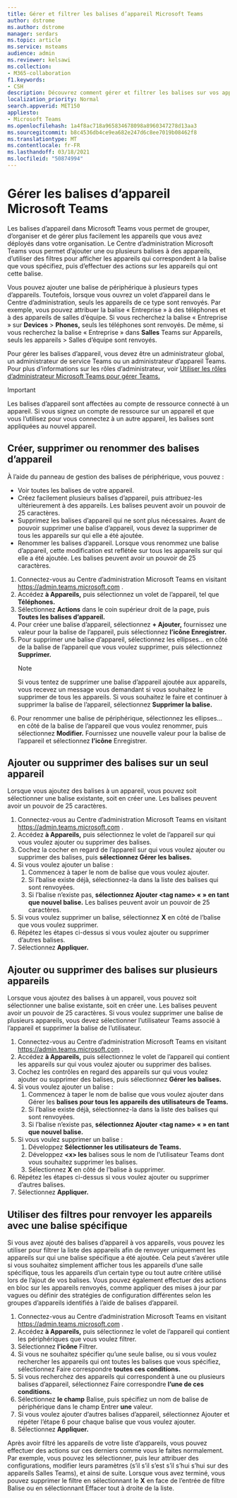 ```yaml
---
title: Gérer et filtrer les balises d’appareil Microsoft Teams
author: dstrome
ms.author: dstrome
manager: serdars
ms.topic: article
ms.service: msteams
audience: admin
ms.reviewer: kelsawi
ms.collection:
- M365-collaboration
f1.keywords:
- CSH
description: Découvrez comment gérer et filtrer les balises sur vos appareils Microsoft Teams.
localization_priority: Normal
search.appverid: MET150
appliesto:
- Microsoft Teams
ms.openlocfilehash: 1a4f8ac718a965834678098a8960347278d13aa3
ms.sourcegitcommit: b8c4536db4ce9ea682e247d6c8ee7019b08462f8
ms.translationtype: MT
ms.contentlocale: fr-FR
ms.lasthandoff: 03/18/2021
ms.locfileid: "50874994"
---
```

# <a name="manage-microsoft-teams-device-tags"></a>Gérer les balises d’appareil Microsoft Teams

Les balises d’appareil dans Microsoft Teams vous permet de grouper, d’organiser et de gérer plus facilement les appareils que vous avez déployés dans votre organisation. Le Centre d’administration Microsoft Teams vous permet d’ajouter une ou plusieurs balises à des appareils, d’utiliser des filtres pour afficher les appareils qui correspondent à la balise que vous spécifiez, puis d’effectuer des actions sur les appareils qui ont cette balise.

Vous pouvez ajouter une balise de périphérique à plusieurs types d’appareils. Toutefois, lorsque vous ouvrez un volet d’appareil dans le Centre d’administration, seuls les appareils de ce type sont renvoyés. Par exemple, vous pouvez attribuer la balise « Entreprise » à des téléphones et à des appareils de salles d’équipe. Si vous recherchez la balise « Entreprise » sur **Devices**  >  **Phones,** seuls les téléphones sont renvoyés. De même, si vous recherchez la balise « Entreprise » dans **Salles** Teams sur Appareils, seuls les appareils  >  Salles d’équipe sont renvoyés.

Pour gérer les balises d’appareil, vous devez être un administrateur global, un administrateur de service Teams ou un administrateur d’appareil Teams. Pour plus d’informations sur les rôles d’administrateur, voir [Utiliser les rôles d’administrateur Microsoft Teams pour gérer Teams.](../using-admin-roles.md)

> [!IMPORTANT]
> Les balises d’appareil sont affectées au compte de ressource connecté à un appareil. Si vous signez un compte de ressource sur un appareil et que vous l’utilisez pour vous connectez à un autre appareil, les balises sont appliquées au nouvel appareil.

## <a name="create-remove-or-rename-device-tags"></a>Créer, supprimer ou renommer des balises d’appareil

À l’aide du panneau de gestion des balises de périphérique, vous pouvez :

- Voir toutes les balises de votre appareil.
- Créez facilement plusieurs balises d’appareil, puis attribuez-les ultérieurement à des appareils. Les balises peuvent avoir un pouvoir de 25 caractères.
- Supprimez les balises d’appareil qui ne sont plus nécessaires. Avant de pouvoir supprimer une balise d’appareil, vous devez la supprimer de tous les appareils sur qui elle a été ajoutée.
- Renommer les balises d’appareil. Lorsque vous renommez une balise d’appareil, cette modification est reflétée sur tous les appareils sur qui elle a été ajoutée. Les balises peuvent avoir un pouvoir de 25 caractères.

1. Connectez-vous au Centre d’administration Microsoft Teams en visitant https://admin.teams.microsoft.com .
2. Accédez **à Appareils,** puis sélectionnez un volet de l’appareil, tel que **Téléphones.**
3. Sélectionnez **Actions** dans le coin supérieur droit de la page, puis **Toutes les balises d’appareil.**
4. Pour créer une balise d’appareil, sélectionnez **+ Ajouter,** fournissez une valeur pour la balise de l’appareil, puis sélectionnez **l’icône Enregistrer.**
5. Pour supprimer une balise d’appareil, sélectionnez les ellipses... en côté de la balise de l’appareil que vous voulez supprimer, puis sélectionnez **Supprimer.** 
    > [!NOTE]
    > Si vous tentez de supprimer une balise d’appareil ajoutée aux appareils, vous recevez un message vous demandant si vous souhaitez le supprimer de tous les appareils. Si vous souhaitez le faire et continuer à supprimer la balise de l’appareil, sélectionnez **Supprimer la balise.**
6. Pour renommer une balise de périphérique, sélectionnez les ellipses... en côté de la balise de l’appareil que vous voulez renommer, puis sélectionnez **Modifier.**  Fournissez une nouvelle valeur pour la balise de l’appareil et sélectionnez **l’icône** Enregistrer.

## <a name="add-or-remove-tags-on-a-single-device"></a>Ajouter ou supprimer des balises sur un seul appareil

Lorsque vous ajoutez des balises à un appareil, vous pouvez soit sélectionner une balise existante, soit en créer une. Les balises peuvent avoir un pouvoir de 25 caractères.

1. Connectez-vous au Centre d’administration Microsoft Teams en visitant https://admin.teams.microsoft.com .
2. Accédez **à Appareils,** puis sélectionnez le volet de l’appareil sur qui vous voulez ajouter ou supprimer des balises.
3. Cochez la cocher en regard de l’appareil sur qui vous voulez ajouter ou supprimer des balises, puis **sélectionnez Gérer les balises.**
4. Si vous voulez ajouter un balise :
    1. Commencez à taper le nom de balise que vous voulez ajouter.
    2. Si l’balise existe déjà, sélectionnez-la dans la liste des balises qui sont renvoyées.
    3. Si l’balise n’existe pas, **sélectionnez Ajouter \<tag name> « » en tant que nouvel balise.** Les balises peuvent avoir un pouvoir de 25 caractères.
5. Si vous voulez supprimer un balise, sélectionnez **X** en côté de l’balise que vous voulez supprimer.
6. Répétez les étapes ci-dessus si vous voulez ajouter ou supprimer d’autres balises.
7. Sélectionnez **Appliquer.**

## <a name="add-or-remove-tags-on-multiple-devices"></a>Ajouter ou supprimer des balises sur plusieurs appareils

Lorsque vous ajoutez des balises à un appareil, vous pouvez soit sélectionner une balise existante, soit en créer une. Les balises peuvent avoir un pouvoir de 25 caractères. Si vous voulez supprimer une balise de plusieurs appareils, vous devez sélectionner l’utilisateur Teams associé à l’appareil et supprimer la balise de l’utilisateur.

1. Connectez-vous au Centre d’administration Microsoft Teams en visitant https://admin.teams.microsoft.com .
2. Accédez **à Appareils,** puis sélectionnez le volet de l’appareil qui contient les appareils sur qui vous voulez ajouter ou supprimer des balises.
3. Cochez les contrôles en regard des appareils sur qui vous voulez ajouter ou supprimer des balises, puis sélectionnez **Gérer les balises.**
4. Si vous voulez ajouter un balise :
    1. Commencez à taper le nom de balise que vous voulez ajouter dans Gérer les **balises pour tous les appareils des utilisateurs de Teams.**
    2. Si l’balise existe déjà, sélectionnez-la dans la liste des balises qui sont renvoyées.
    3. Si l’balise n’existe pas, **sélectionnez Ajouter \<tag name> « » en tant que nouvel balise.**
5. Si vous voulez supprimer un balise :
    1. Développez **Sélectionner les utilisateurs de Teams.**
    2. Développez **\<x> les** balises sous le nom de l’utilisateur Teams dont vous souhaitez supprimer les balises.
    3. Sélectionnez **X** en côté de l’balise à supprimer.
6. Répétez les étapes ci-dessus si vous voulez ajouter ou supprimer d’autres balises.
7. Sélectionnez **Appliquer.**

## <a name="use-filters-to-return-devices-with-a-specific-tag"></a>Utiliser des filtres pour renvoyer les appareils avec une balise spécifique

Si vous avez ajouté des balises d’appareil à vos appareils, vous pouvez les utiliser pour filtrer la liste des appareils afin de renvoyer uniquement les appareils sur qui une balise spécifique a été ajoutée. Cela peut s’avérer utile si vous souhaitez simplement afficher tous les appareils d’une salle spécifique, tous les appareils d’un certain type ou tout autre critère utilisé lors de l’ajout de vos balises. Vous pouvez également effectuer des actions en bloc sur les appareils renvoyés, comme appliquer des mises à jour par vagues ou définir des stratégies de configuration différentes selon les groupes d’appareils identifiés à l’aide de balises d’appareil.

1. Connectez-vous au Centre d’administration Microsoft Teams en visitant https://admin.teams.microsoft.com .
2. Accédez **à Appareils,** puis sélectionnez le volet de l’appareil qui contient les périphériques que vous voulez filtrer.
3. Sélectionnez **l’icône** Filtrer.
4. Si vous ne souhaitez spécifier qu’une seule balise, ou si vous voulez rechercher les appareils qui ont toutes les balises que vous spécifiez, sélectionnez Faire correspondre **toutes ces conditions.**
5. Si vous recherchez des appareils qui correspondent à une ou plusieurs balises d’appareil, sélectionnez Faire correspondre **l’une de ces conditions.**
6. Sélectionnez **le champ** Balise, puis spécifiez un nom de balise de périphérique dans le champ Entrer **une** valeur.
7. Si vous voulez ajouter d’autres balises d’appareil, sélectionnez Ajouter et répéter l’étape 6 pour chaque balise que vous voulez ajouter. 
8. Sélectionnez **Appliquer.**

Après avoir filtré les appareils de votre liste d’appareils, vous pouvez effectuer des actions sur ces derniers comme vous le faites normalement. Par exemple, vous pouvez les sélectionner, puis leur attribuer des configurations, modifier leurs paramètres (s’il s’il s’est s’il s’hui s’hui sur des appareils Salles Teams), et ainsi de suite. Lorsque vous avez terminé, vous pouvez supprimer le filtre  en sélectionnant le  **X** en face de l’entrée de filtre Balise ou en sélectionnant Effacer tout à droite de la liste.
